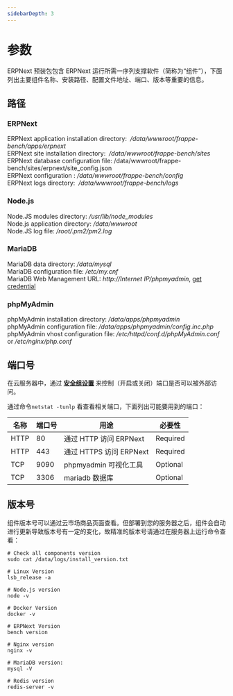 ```yaml
---
sidebarDepth: 3
---
```


# 参数

ERPNext 预装包包含 ERPNext 运行所需一序列支撑软件（简称为“组件”），下面列出主要组件名称、安装路径、配置文件地址、端口、版本等重要的信息。

## 路径

### ERPNext

ERPNext application installation directory:  */data/wwwroot/frappe-bench/apps/erpnext*  
ERPNext site installation directory:  */data/wwwroot/frappe-bench/sites*  
ERPNext database configuration file: /data/wwwroot/frappe-bench/sites/erpnext/site_config.json  
ERPNext configuration : */data/wwwroot/frappe-bench/config*  
ERPNext logs directory:  */data/wwwroot/frappe-bench/logs*   

### Node.js

Node.JS modules directory: */usr/lib/node_modules*  
Node.js application directory: */data/wwwroot*  
Node.JS log file: */root/.pm2/pm2.log*

### MariaDB

MariaDB data directory: */data/mysql*  
MariaDB configuration file: */etc/my.cnf*    
MariaDB Web Management URL: *http://Internet IP/phpmyadmin*, [get credential](/stack-accounts.md)

### phpMyAdmin

phpMyAdmin installation directory: */data/apps/phpmyadmin*  
phpMyAdmin configuration file: */data/apps/phpmyadmin/config.inc.php*   
phpMyAdmin vhost configuration file: */etc/httpd/conf.d/phpMyAdmin.conf* or */etc/nginx/php.conf* 



## 端口号

在云服务器中，通过 **[安全组设置](https://support.websoft9.com/docs/faq/zh/tech-instance.html)** 来控制（开启或关闭）端口是否可以被外部访问。 

通过命令`netstat -tunlp` 看查看相关端口，下面列出可能要用到的端口：

| 名称 | 端口号 | 用途 |  必要性 |
| --- | --- | --- | --- |
| HTTP | 80 | 通过 HTTP 访问 ERPNext | Required |
| HTTP | 443 | 通过 HTTPS 访问 ERPNext| Required |
| TCP | 9090 | phpmyadmin 可视化工具 | Optional |
| TCP | 3306 | mariadb 数据库 | Optional |

## 版本号

组件版本号可以通过云市场商品页面查看。但部署到您的服务器之后，组件会自动进行更新导致版本号有一定的变化，故精准的版本号请通过在服务器上运行命令查看：

```shell
# Check all components version
sudo cat /data/logs/install_version.txt

# Linux Version
lsb_release -a

# Node.js version
node -v

# Docker Version
docker -v

# ERPNext Version
bench version

# Nginx version
nginx -v

# MariaDB version:
mysql -V

# Redis version
redis-server -v

```